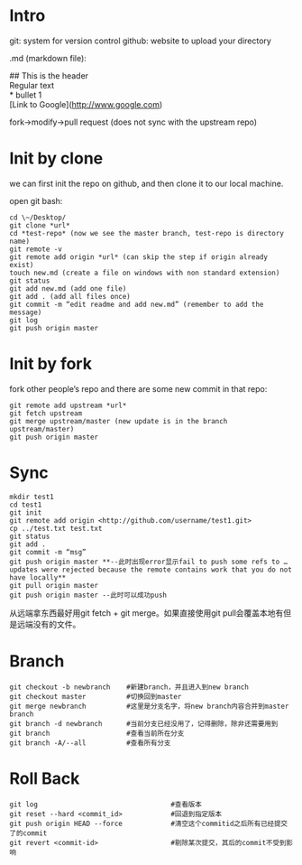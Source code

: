 # Intro
git: system for version control 
github: website to upload your directory

.md (markdown file):

\#\# This is the header  
Regular text  
\* bullet 1  
\[Link to Google\](http://www.google.com)  

fork-&gt;modify-&gt;pull request (does not sync with the upstream repo)

# Init by clone
we can first init the repo on github, and then clone it to our local
machine.

open git bash:  
```shell
cd \~/Desktop/
git clone *url*
cd *test-repo* (now we see the master branch, test-repo is directory
name)
git remote -v
git remote add origin *url* (can skip the step if origin already exist)
touch new.md (create a file on windows with non standard extension)
git status
git add new.md (add one file)
git add . (add all files once)
git commit -m “edit readme and add new.md” (remember to add the message)
git log
git push origin master
```

# Init by fork
fork other people’s repo and there are some new commit in that repo:  
```shell
git remote add upstream *url*
git fetch upstream
git merge upstream/master (new update is in the branch upstream/master)
git push origin master
```

# Sync
```
mkdir test1
cd test1
git init
git remote add origin <http://github.com/username/test1.git>
cp ../test.txt test.txt
git status
git add .
git commit -m “msg”
git push origin master **--此时出现error显示fail to push some refs to …
updates were rejected because the remote contains work that you do not
have locally**
git pull origin master
git push origin master --此时可以成功push
```
从远端拿东西最好用git fetch + git merge。如果直接使用git pull会覆盖本地有但是远端没有的文件。  


# Branch
```
git checkout -b newbranch    #新建branch，并且进入到new branch
git checkout master          #切换回到master
git merge newbranch          #这里是分支名字，将new branch内容合并到master branch
git branch -d newbranch      #当前分支已经没用了，记得删除，除非还需要用到
git branch                   #查看当前所在分支
git branch -A/--all          #查看所有分支
```

# Roll Back
```
git log                                 #查看版本
git reset --hard <commit_id>            #回退到指定版本
git push origin HEAD --force            #清空这个commitid之后所有已经提交了的commit
git revert <commit-id>                  #剔除某次提交，其后的commit不受到影响
```

